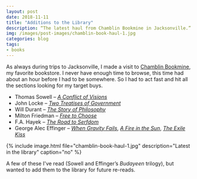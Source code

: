 ```yaml
---
layout: post
date: 2018-11-11
title: "Additions to the Library"
description: “The latest haul from Chamblin Bookmine in Jacksonville.”
img: /images/post-images/chamblin-book-haul-1.jpg
categories: blog
tags:
- books
---
```


As always during trips to Jacksonville, I made a visit to [Chamblin Bookmine](http://chamblinbookmine.com/default.aspx "Chamblin Bookmine"), my favorite bookstore. I never have enough time to browse, this time had about an hour before I had to be somewhere. So I had to act fast and hit all the sections looking for my target buys.

* Thomas Sowell – _[A Conflict of Visions](/books/sowell-a-conflict-of-visions/ "Conflict of Visions")_
* John Locke – _[Two Treatises of Government](https://www.goodreads.com/book/show/364550 "Two Treatises of Government")_
* Will Durant – _[The Story of Philosophy](https://www.goodreads.com/book/show/31795 "The Story of Philosophy")_
* Milton Friedman – _[Free to Choose](https://www.goodreads.com/book/show/97820 "Free to Choose")_
* F.A. Hayek – _[The Road to Serfdom](https://www.goodreads.com/book/show/299215 "The Road to Serfdom")_
* George Alec Effinger – _[When Gravity Fails](https://www.goodreads.com/book/show/132694 "When Gravity Fails")_, _[A Fire in the Sun](https://www.goodreads.com/book/show/358991 "A Fire in the Sun")_, _[The Exile Kiss](https://www.goodreads.com/book/show/358990 "The Exile Kiss")_

{% include image.html file="chamblin-book-haul-1.jpg" description="Latest in the library" caption="no" %}

A few of these I've read (Sowell and Effinger’s _Budayeen_ trilogy), but wanted to add them to the library for future re-reads.

